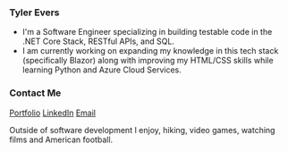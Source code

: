 ### Tyler Evers

- I'm a Software Engineer specializing in building testable code in the .NET Core Stack, RESTful APIs, and SQL.
- I am currently working on expanding my knowledge in this tech stack (specifically Blazor) along with improving my HTML/CSS skills while learning Python and Azure Cloud Services.

### Contact Me
[Portfolio](https://www.tylerevers.com/)
[LinkedIn](https://www.linkedin.com/in/tyler-evers-903342166/)
[Email](mailto:mail@tylerevers.com)

Outside of software development I enjoy, hiking, video games, watching films and American football.
